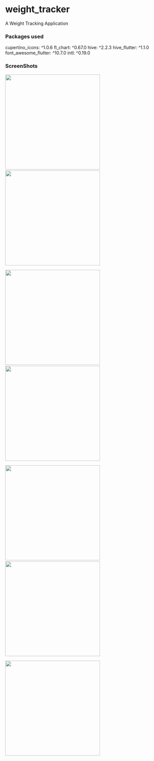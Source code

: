 # weight_tracker

A Weight Tracking Application

### Packages used

  cupertino_icons: ^1.0.6
  fl_chart: ^0.67.0
  hive: ^2.2.3
  hive_flutter: ^1.1.0
  font_awesome_flutter: ^10.7.0
  intl: ^0.19.0


### ScreenShots


<img src = "https://github.com/Gsuyash20/weight_tracker/assets/78982011/f139fac6-107c-40a5-87d0-6cdb5fec6066" width = "300">&nbsp;&nbsp;&nbsp;&nbsp;&nbsp;&nbsp;&nbsp;&nbsp;  <img src = "https://github.com/Gsuyash20/weight_tracker/assets/78982011/58f68105-782d-4b32-bbfa-18e8c3e00bac" width = "300">

<img src = "https://github.com/Gsuyash20/weight_tracker/assets/78982011/43a855a5-0b87-4823-8428-ef94f3c75f78" width = "300"> &nbsp;&nbsp;&nbsp;&nbsp;&nbsp;&nbsp;&nbsp;&nbsp;  <img src = "https://github.com/Gsuyash20/weight_tracker/assets/78982011/56e70a61-76f0-481e-a350-868d5f29112b" width = "300">

<img src="https://github.com/Gsuyash20/weight_tracker/assets/78982011/608b98df-2c55-4016-b68d-8085d8c74cc7" width= "300">&nbsp;&nbsp;&nbsp;&nbsp;&nbsp;&nbsp;&nbsp;&nbsp;  <img src ="https://github.com/Gsuyash20/weight_tracker/assets/78982011/b891a127-c02a-4060-98ba-fc3649b189c4" width = "300">

<img src="https://github.com/Gsuyash20/weight_tracker/assets/78982011/8519db5a-9191-4b6a-a2db-68fbaf69ebd6" width= "300">
